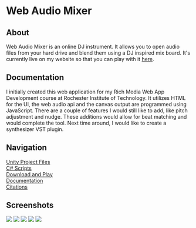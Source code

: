 # Web Audio Mixer
## About
Web Audio Mixer is an online DJ instrument. It allows you to open audio files from your hard drive and blend them using a DJ inspired mix board. It's currently live on my website so that you can play with it [here](http://www.tuckerburke.com/Web-Audio-Mixer/).
## Documentation
I initially created this web application for my Rich Media Web App Development course at Rochester Institute of Technology. It utilizes HTML for the UI, the web audio api and the canvas output are programmed using JavaScript. There are a couple of features I would still like to add, like pitch adjustment and nudge. These additions would allow for beat matching and would complete the tool. Next time around, I would like to create a synthesizer VST plugin.
## Navigation 
[Unity Project Files](ProjectFiles/Asteroids)  
[C# Scripts](ProjectFiles/Asteroids/Assets/Scripts)  
[Download and Play](ProjectFiles/Asteroids/Builds/InktoberAsteroids.zip)  
[Documentation](Documentation/Documentation.md)  
[Citations](Documentation/Citations.md)  
## Screenshots
![](ScreenCaptures/InktoberAsteroidsDrawings.png?raw=true)
![](ScreenCaptures/AsteroidsShooting.gif?raw=true)
![](ScreenCaptures/AsteroidsShield.gif?raw=true)
![](ScreenCaptures/AsteroidsSplash.gif?raw=true)
![](ScreenCaptures/AsteroidsGameOver.gif?raw=true)
